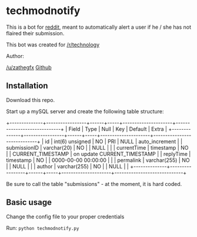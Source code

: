 # techmodnotify
This is a bot for [reddit](http://www.reddit.com), meant to automatically alert
a user if he / she has not flaired their submission.

This bot was created for [/r/technology](http://www.reddit.com/r/technolog)

Author:

[/u/zathegfx](http://www.reddit.com/u/zathegfx)
[Github](https://github.com/HardTacos/)

Installation
------------

Download this repo.

Start up a mySQL server and create the following table structure:

+--------------+-----------------+------+-----+---------------------+-----------------------------+
| Field        | Type            | Null | Key | Default             | Extra                       |
+--------------+-----------------+------+-----+---------------------+-----------------------------+
| id           | int(6) unsigned | NO   | PRI | NULL                | auto_increment              |
| submissionID | varchar(20)     | NO   |     | NULL                |                             |
| currentTime  | timestamp       | NO   |     | CURRENT_TIMESTAMP   | on update CURRENT_TIMESTAMP |
| replyTime    | timestamp       | NO   |     | 0000-00-00 00:00:00 |                             |
| permalink    | varchar(255)    | NO   |     | NULL                |                             |
| author       | varchar(255)    | NO   |     | NULL                |                             |
+--------------+-----------------+------+-----+---------------------+-----------------------------+

Be sure to call the table "submissions" - at the moment, it is hard coded.

Basic usage
-----------

Change the config file to your proper credentials

Run: `python techmodnotify.py`
